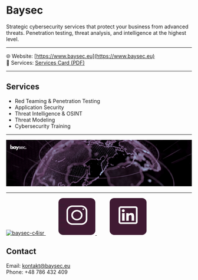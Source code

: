 # Baysec

Strategic cybersecurity services that protect your business from advanced threats.
Penetration testing, threat analysis, and intelligence at the highest level.

---

🌐 Website: [https://www.baysec.eu](https://www.baysec.eu)  
📄 Services: [Services Card (PDF)](https://www.baysec.eu/Services%20Card%20-%20Baysec.pdf)

---

## Services

- Red Teaming & Penetration Testing  
- Application Security
- Threat Intelligence & OSINT  
- Threat Modeling
- Cybersecurity Training
---

<span>
  <a href="https://www.baysec.eu">
    <img src="img/1750871612515.jpeg" alt="Baysec" />
  </a>
</span>

  ---
<span>

  <a href="https://www.baysec.eu">
    <img width="100" height="100" src="https://www.baysec.eu/favicon.png" alt="baysec-c4isr" />
  </a>
  ⠀⠀⠀
  <a href="https://www.instagram.com/baysec_cyber">
    <img width="100" height="100" src="instagram.png" alt="baysec-instagram" />
  </a>
  ⠀⠀⠀
  <a href="https://www.linkedin.com/company/107656180">
    <img width="100" height="100" src="linkedin.png" alt="baysec-linkedin" />
  </a>
</span>

## Contact

Email: kontakt@baysec.eu  
Phone: +48 786 432 409
